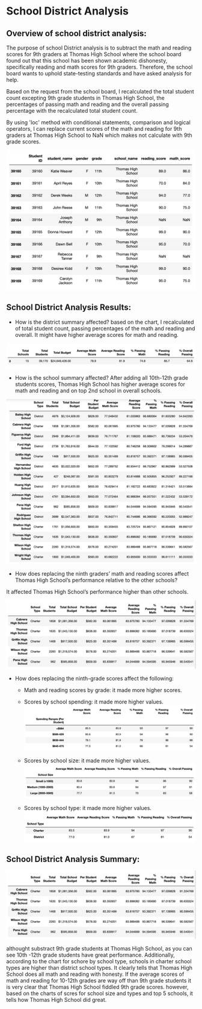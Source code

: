 # School District Analysis
## Overview of school district analysis:
The purpose of school District analysis is to subtract the math and reading scores for 9th graders at Thomas High School where the school board found out that this school has been shown academic dishonesty, specifically reading and math scores for 9th graders. Therefore, the school board wants to uphold state-testing standards and have asked analysis for help.

Based on the request from the school board, I recalculated the total student count excepting 9th grade students in Thomas High School, the percentages of passing math and reading and the overall passing percentage with the recalculated total student count.

By using 'loc' method with conditional statements, comparison and logical operators, I can replace current scores of the math and reading for 9th graders at Thomas High School to NaN which makes not calculate with 9th grade scores.

![replace_NaN_code](https://github.com/msjj622/School_District_Analysis/blob/main/Images/replace_NaN_code%5D.png)

## School District Analysis Results:

- How is the district summary affected?
based on the chart, I recalculated of total student count, passing percentages of the math and reading and overall. It might have higher average scores for math and reading.

![district_summary_chart](https://github.com/msjj622/School_District_Analysis/blob/main/Images/district_summary_chart.png)

- How is the school summary affected?
After adding all 10th-12th grade students scores, Thomas High School has higher average scores for math and reading and on top 2nd school in overall schools.

![school_summary_chart](https://github.com/msjj622/School_District_Analysis/blob/main/Images/school_summary_chart.png)

- How does replacing the ninth graders’ math and reading scores affect Thomas High School’s performance relative to the other schools?

It affected Thomas High School’s performance higher than other schools.

![topfive_ performing schools](https://github.com/msjj622/School_District_Analysis/blob/main/Images/topfive_%20performing%20schools.png)

- How does replacing the ninth-grade scores affect the following:
  - Math and reading scores by grade: it made more higher scores.
  - Scores by school spending: it made more higher values.
![scroes_by_school_spending](https://github.com/msjj622/School_District_Analysis/blob/main/Images/scroes_by_school_spending.png)

  - Scores by school size: it made more higher values.
![scores_by_school size](https://github.com/msjj622/School_District_Analysis/blob/main/Images/scores_by_school%20_size.png)

  - Scores by school type: it made more higher values.
![scores_by_school type](https://github.com/msjj622/School_District_Analysis/blob/main/Images/scores_by_school%20_type.png)

## School District Analysis Summary: 

![topfive_ performing schools](https://github.com/msjj622/School_District_Analysis/blob/main/Images/topfive_%20performing%20schools.png)

althought substract 9th grade students at Thomas High School, as you can see 10th -12th grade students have great performance. Additionally, according to the chart for schore by school type, schools in charter school types are higher than district school types. It clearly tells that Thomas High School does all math and reading with honesty. If the average scores of math and reading for 10-12th grades are way off than 9th grade students it is very clear that Thomas High School fiddled 9th grade scores. however, based on the charts of scres for school size and types and top 5 schools, it tells how Thomas High School did great.

